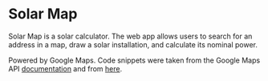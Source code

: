 # Solar Map


Solar Map is a solar calculator. The web app allows users to search for an address in a map, draw a solar installation, and calculate its nominal power.

Powered by Google Maps.
Code snippets were taken from the Google Maps API [documentation](https://developers.google.com/maps/documentation/) and from [here](https://stackoverflow.com/questions/12004550/how-to-delete-all-the-shape-after-draw/12006751).
